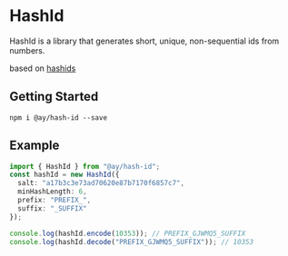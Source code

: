 # HashId

HashId is a library that generates short, unique, non-sequential ids from numbers.

based on [hashids](https://hashids.org/)

## Getting Started

`npm i @ay/hash-id --save`

## Example

```typescript
import { HashId } from "@ay/hash-id";
const hashId = new HashId({
  salt: "a17b3c3e73ad70620e87b7170f6857c7",
  minHashLength: 6,
  prefix: "PREFIX_",
  suffix: "_SUFFIX"
});

console.log(hashId.encode(10353)); // PREFIX_GJWMQ5_SUFFIX
console.log(hashId.decode("PREFIX_GJWMQ5_SUFFIX")); // 10353
```
